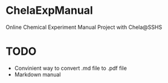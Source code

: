# ChelaExpManual
Online Chemical Experiment Manual Project with Chela@SSHS

# TODO
+ Convinient way to convert .md file to .pdf file
+ Markdown manual
